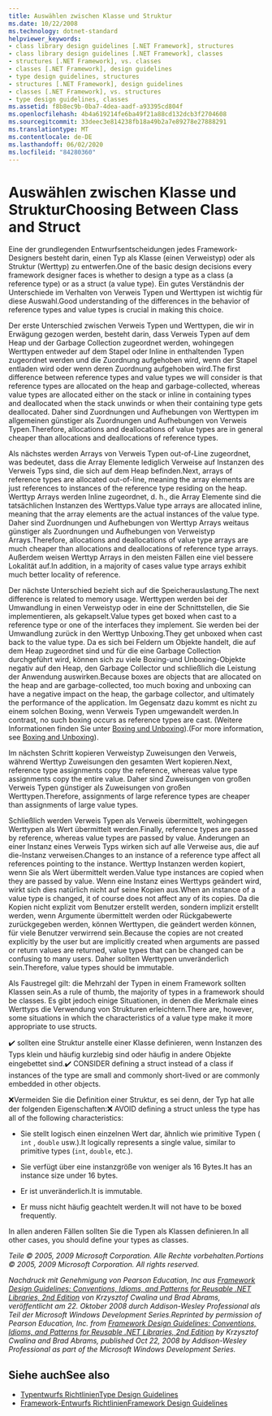 ```yaml
---
title: Auswählen zwischen Klasse und Struktur
ms.date: 10/22/2008
ms.technology: dotnet-standard
helpviewer_keywords:
- class library design guidelines [.NET Framework], structures
- class library design guidelines [.NET Framework], classes
- structures [.NET Framework], vs. classes
- classes [.NET Framework], design guidelines
- type design guidelines, structures
- structures [.NET Framework], design guidelines
- classes [.NET Framework], vs. structures
- type design guidelines, classes
ms.assetid: f8b8ec9b-0ba7-4dea-aadf-a93395cd804f
ms.openlocfilehash: 4b4a619214fe6ba49f21a88cd132dcb3f2704608
ms.sourcegitcommit: 33deec3e814238fb18a49b2a7e89278e27888291
ms.translationtype: MT
ms.contentlocale: de-DE
ms.lasthandoff: 06/02/2020
ms.locfileid: "84280360"
---
```

# <a name="choosing-between-class-and-struct"></a><span data-ttu-id="83122-102">Auswählen zwischen Klasse und Struktur</span><span class="sxs-lookup"><span data-stu-id="83122-102">Choosing Between Class and Struct</span></span>
<span data-ttu-id="83122-103">Eine der grundlegenden Entwurfsentscheidungen jedes Framework-Designers besteht darin, einen Typ als Klasse (einen Verweistyp) oder als Struktur (Werttyp) zu entwerfen.</span><span class="sxs-lookup"><span data-stu-id="83122-103">One of the basic design decisions every framework designer faces is whether to design a type as a class (a reference type) or as a struct (a value type).</span></span> <span data-ttu-id="83122-104">Ein gutes Verständnis der Unterschiede im Verhalten von Verweis Typen und Werttypen ist wichtig für diese Auswahl.</span><span class="sxs-lookup"><span data-stu-id="83122-104">Good understanding of the differences in the behavior of reference types and value types is crucial in making this choice.</span></span>

 <span data-ttu-id="83122-105">Der erste Unterschied zwischen Verweis Typen und Werttypen, die wir in Erwägung gezogen werden, besteht darin, dass Verweis Typen auf dem Heap und der Garbage Collection zugeordnet werden, wohingegen Werttypen entweder auf dem Stapel oder Inline in enthaltenden Typen zugeordnet werden und die Zuordnung aufgehoben wird, wenn der Stapel entladen wird oder wenn deren Zuordnung aufgehoben wird.</span><span class="sxs-lookup"><span data-stu-id="83122-105">The first difference between reference types and value types we will consider is that reference types are allocated on the heap and garbage-collected, whereas value types are allocated either on the stack or inline in containing types and deallocated when the stack unwinds or when their containing type gets deallocated.</span></span> <span data-ttu-id="83122-106">Daher sind Zuordnungen und Aufhebungen von Werttypen im allgemeinen günstiger als Zuordnungen und Aufhebungen von Verweis Typen.</span><span class="sxs-lookup"><span data-stu-id="83122-106">Therefore, allocations and deallocations of value types are in general cheaper than allocations and deallocations of reference types.</span></span>

 <span data-ttu-id="83122-107">Als nächstes werden Arrays von Verweis Typen out-of-Line zugeordnet, was bedeutet, dass die Array Elemente lediglich Verweise auf Instanzen des Verweis Typs sind, die sich auf dem Heap befinden.</span><span class="sxs-lookup"><span data-stu-id="83122-107">Next, arrays of reference types are allocated out-of-line, meaning the array elements are just references to instances of the reference type residing on the heap.</span></span> <span data-ttu-id="83122-108">Werttyp Arrays werden Inline zugeordnet, d. h., die Array Elemente sind die tatsächlichen Instanzen des Werttyps.</span><span class="sxs-lookup"><span data-stu-id="83122-108">Value type arrays are allocated inline, meaning that the array elements are the actual instances of the value type.</span></span> <span data-ttu-id="83122-109">Daher sind Zuordnungen und Aufhebungen von Werttyp Arrays weitaus günstiger als Zuordnungen und Aufhebungen von Verweistyp Arrays.</span><span class="sxs-lookup"><span data-stu-id="83122-109">Therefore, allocations and deallocations of value type arrays are much cheaper than allocations and deallocations of reference type arrays.</span></span> <span data-ttu-id="83122-110">Außerdem weisen Werttyp Arrays in den meisten Fällen eine viel bessere Lokalität auf.</span><span class="sxs-lookup"><span data-stu-id="83122-110">In addition, in a majority of cases value type arrays exhibit much better locality of reference.</span></span>

 <span data-ttu-id="83122-111">Der nächste Unterschied bezieht sich auf die Speicherauslastung.</span><span class="sxs-lookup"><span data-stu-id="83122-111">The next difference is related to memory usage.</span></span> <span data-ttu-id="83122-112">Werttypen werden bei der Umwandlung in einen Verweistyp oder in eine der Schnittstellen, die Sie implementieren, als gekapselt.</span><span class="sxs-lookup"><span data-stu-id="83122-112">Value types get boxed when cast to a reference type or one of the interfaces they implement.</span></span> <span data-ttu-id="83122-113">Sie werden bei der Umwandlung zurück in den Werttyp Unboxing.</span><span class="sxs-lookup"><span data-stu-id="83122-113">They get unboxed when cast back to the value type.</span></span> <span data-ttu-id="83122-114">Da es sich bei Feldern um Objekte handelt, die auf dem Heap zugeordnet sind und für die eine Garbage Collection durchgeführt wird, können sich zu viele Boxing-und Unboxing-Objekte negativ auf den Heap, den Garbage Collector und schließlich die Leistung der Anwendung auswirken.</span><span class="sxs-lookup"><span data-stu-id="83122-114">Because boxes are objects that are allocated on the heap and are garbage-collected, too much boxing and unboxing can have a negative impact on the heap, the garbage collector, and ultimately the performance of the application.</span></span>  <span data-ttu-id="83122-115">Im Gegensatz dazu kommt es nicht zu einem solchen Boxing, wenn Verweis Typen umgewandelt werden.</span><span class="sxs-lookup"><span data-stu-id="83122-115">In contrast, no such boxing occurs as reference types are cast.</span></span> <span data-ttu-id="83122-116">(Weitere Informationen finden Sie unter [Boxing und Unboxing](../../csharp/programming-guide/types/boxing-and-unboxing.md)).</span><span class="sxs-lookup"><span data-stu-id="83122-116">(For more information, see [Boxing and Unboxing](../../csharp/programming-guide/types/boxing-and-unboxing.md)).</span></span>

 <span data-ttu-id="83122-117">Im nächsten Schritt kopieren Verweistyp Zuweisungen den Verweis, während Werttyp Zuweisungen den gesamten Wert kopieren.</span><span class="sxs-lookup"><span data-stu-id="83122-117">Next, reference type assignments copy the reference, whereas value type assignments copy the entire value.</span></span> <span data-ttu-id="83122-118">Daher sind Zuweisungen von großen Verweis Typen günstiger als Zuweisungen von großen Werttypen.</span><span class="sxs-lookup"><span data-stu-id="83122-118">Therefore, assignments of large reference types are cheaper than assignments of large value types.</span></span>

 <span data-ttu-id="83122-119">Schließlich werden Verweis Typen als Verweis übermittelt, wohingegen Werttypen als Wert übermittelt werden.</span><span class="sxs-lookup"><span data-stu-id="83122-119">Finally, reference types are passed by reference, whereas value types are passed by value.</span></span> <span data-ttu-id="83122-120">Änderungen an einer Instanz eines Verweis Typs wirken sich auf alle Verweise aus, die auf die-Instanz verweisen.</span><span class="sxs-lookup"><span data-stu-id="83122-120">Changes to an instance of a reference type affect all references pointing to the instance.</span></span> <span data-ttu-id="83122-121">Werttyp Instanzen werden kopiert, wenn Sie als Wert übermittelt werden.</span><span class="sxs-lookup"><span data-stu-id="83122-121">Value type instances are copied when they are passed by value.</span></span> <span data-ttu-id="83122-122">Wenn eine Instanz eines Werttyps geändert wird, wirkt sich dies natürlich nicht auf seine Kopien aus.</span><span class="sxs-lookup"><span data-stu-id="83122-122">When an instance of a value type is changed, it of course does not affect any of its copies.</span></span> <span data-ttu-id="83122-123">Da die Kopien nicht explizit vom Benutzer erstellt werden, sondern implizit erstellt werden, wenn Argumente übermittelt werden oder Rückgabewerte zurückgegeben werden, können Werttypen, die geändert werden können, für viele Benutzer verwirrend sein.</span><span class="sxs-lookup"><span data-stu-id="83122-123">Because the copies are not created explicitly by the user but are implicitly created when arguments are passed or return values are returned, value types that can be changed can be confusing to many users.</span></span> <span data-ttu-id="83122-124">Daher sollten Werttypen unveränderlich sein.</span><span class="sxs-lookup"><span data-stu-id="83122-124">Therefore, value types should be immutable.</span></span>

 <span data-ttu-id="83122-125">Als Faustregel gilt: die Mehrzahl der Typen in einem Framework sollten Klassen sein.</span><span class="sxs-lookup"><span data-stu-id="83122-125">As a rule of thumb, the majority of types in a framework should be classes.</span></span> <span data-ttu-id="83122-126">Es gibt jedoch einige Situationen, in denen die Merkmale eines Werttyps die Verwendung von Strukturen erleichtern.</span><span class="sxs-lookup"><span data-stu-id="83122-126">There are, however, some situations in which the characteristics of a value type make it more appropriate to use structs.</span></span>

 <span data-ttu-id="83122-127">✔️ sollten eine Struktur anstelle einer Klasse definieren, wenn Instanzen des Typs klein und häufig kurzlebig sind oder häufig in andere Objekte eingebettet sind.</span><span class="sxs-lookup"><span data-stu-id="83122-127">✔️ CONSIDER defining a struct instead of a class if instances of the type are small and commonly short-lived or are commonly embedded in other objects.</span></span>

 <span data-ttu-id="83122-128">❌Vermeiden Sie die Definition einer Struktur, es sei denn, der Typ hat alle der folgenden Eigenschaften:</span><span class="sxs-lookup"><span data-stu-id="83122-128">❌ AVOID defining a struct unless the type has all of the following characteristics:</span></span>

- <span data-ttu-id="83122-129">Sie stellt logisch einen einzelnen Wert dar, ähnlich wie primitive Typen ( `int` , `double` usw.).</span><span class="sxs-lookup"><span data-stu-id="83122-129">It logically represents a single value, similar to primitive types (`int`, `double`, etc.).</span></span>

- <span data-ttu-id="83122-130">Sie verfügt über eine instanzgröße von weniger als 16 Bytes.</span><span class="sxs-lookup"><span data-stu-id="83122-130">It has an instance size under 16 bytes.</span></span>

- <span data-ttu-id="83122-131">Er ist unveränderlich.</span><span class="sxs-lookup"><span data-stu-id="83122-131">It is immutable.</span></span>

- <span data-ttu-id="83122-132">Er muss nicht häufig geachtelt werden.</span><span class="sxs-lookup"><span data-stu-id="83122-132">It will not have to be boxed frequently.</span></span>

 <span data-ttu-id="83122-133">In allen anderen Fällen sollten Sie die Typen als Klassen definieren.</span><span class="sxs-lookup"><span data-stu-id="83122-133">In all other cases, you should define your types as classes.</span></span>

 <span data-ttu-id="83122-134">*Teile © 2005, 2009 Microsoft Corporation. Alle Rechte vorbehalten.*</span><span class="sxs-lookup"><span data-stu-id="83122-134">*Portions © 2005, 2009 Microsoft Corporation. All rights reserved.*</span></span>

 <span data-ttu-id="83122-135">*Nachdruck mit Genehmigung von Pearson Education, Inc aus [Framework Design Guidelines: Conventions, Idioms, and Patterns for Reusable .NET Libraries, 2nd Edition](https://www.informit.com/store/framework-design-guidelines-conventions-idioms-and-9780321545619) von Krzysztof Cwalina und Brad Abrams, veröffentlicht am 22. Oktober 2008 durch Addison-Wesley Professional als Teil der Microsoft Windows Development Series.*</span><span class="sxs-lookup"><span data-stu-id="83122-135">*Reprinted by permission of Pearson Education, Inc. from [Framework Design Guidelines: Conventions, Idioms, and Patterns for Reusable .NET Libraries, 2nd Edition](https://www.informit.com/store/framework-design-guidelines-conventions-idioms-and-9780321545619) by Krzysztof Cwalina and Brad Abrams, published Oct 22, 2008 by Addison-Wesley Professional as part of the Microsoft Windows Development Series.*</span></span>

## <a name="see-also"></a><span data-ttu-id="83122-136">Siehe auch</span><span class="sxs-lookup"><span data-stu-id="83122-136">See also</span></span>

- [<span data-ttu-id="83122-137">Typentwurfs Richtlinien</span><span class="sxs-lookup"><span data-stu-id="83122-137">Type Design Guidelines</span></span>](type.md)
- [<span data-ttu-id="83122-138">Framework-Entwurfs Richtlinien</span><span class="sxs-lookup"><span data-stu-id="83122-138">Framework Design Guidelines</span></span>](index.md)

